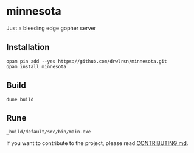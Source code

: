 # minnesota

Just a bleeding edge gopher server

## Installation

```
opam pin add --yes https://github.com/drwlrsn/minnesota.git
opam install minnesota
```

## Build
```
dune build
```

## Rune
```
_build/default/src/bin/main.exe
```

If you want to contribute to the project, please read
[CONTRIBUTING.md](CONTRIBUTING.md).
